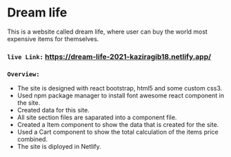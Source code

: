 # Dream life 
This is a website called dream life, where user can buy the world most expensive items for themselves.

### `live Link:` https://dream-life-2021-kaziragib18.netlify.app/ 

### `Overview:`
 - The site is designed with react bootstrap, html5 and some custom css3.
 - Used npm package manager to install font awesome react component in the site.
 - Created data for this site. 
 - All site section files are saparated into a component file. 
 - Created a Item component to show the data that is created for the site.
 - Used a Cart component to show the total calculation of the items price combined.
 - The site is diployed in Netlify.
